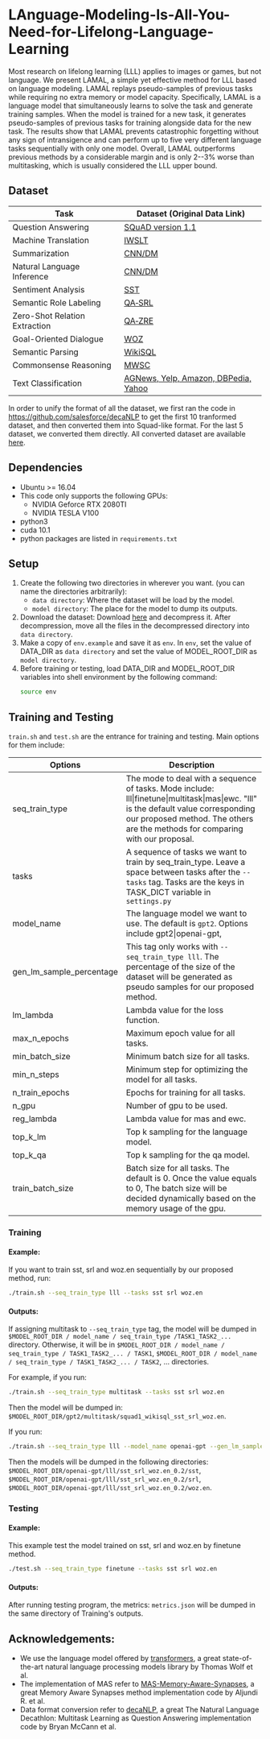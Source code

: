 # LAnguage-Modeling-Is-All-You-Need-for-Lifelong-Language-Learning
Most research on lifelong learning (LLL) applies to images or games, but not
language.
We present LAMAL, a simple yet effective method for LLL based on language
modeling.
LAMAL replays pseudo-samples of previous tasks while requiring no extra memory
or model capacity.
Specifically, LAMAL is a language model that simultaneously learns to solve the
task and generate training samples.
When the model is trained for a new task, it generates pseudo-samples of
previous tasks for training alongside data for the new task.
The results show that LAMAL prevents catastrophic forgetting without any sign of
intransigence and can perform up to five very different language tasks
sequentially with only one model. 
Overall, LAMAL outperforms previous methods by a considerable margin and is only
2--3\% worse than multitasking, which is usually considered the LLL upper bound.

## Dataset

| Task | Dataset (Original Data Link) |
| ---- | ------- |
| Question Answering | [SQuAD version 1.1](https://rajpurkar.github.io/SQuAD-explorer/) |
| Machine Translation | [IWSLT](https://wit3.fbk.eu/mt.php?release=2016-01) |
| Summarization | [CNN/DM](https://cs.nyu.edu/~kcho/DMQA/) |
| Natural Language Inference | [CNN/DM](https://www.nyu.edu/projects/bowman/multinli/) |
| Sentiment Analysis  | [SST](https://nlp.stanford.edu/sentiment/treebank.html) |
| Semantic Role Labeling | [QA‑SRL](https://dada.cs.washington.edu/qasrl/) |
| Zero-Shot Relation Extraction | [QA‑ZRE](http://nlp.cs.washington.edu/zeroshot/) |
| Goal-Oriented Dialogue | [WOZ](https://github.com/nmrksic/neural-belief-tracker/tree/master/data/woz) |
| Semantic Parsing | [WikiSQL](https://github.com/salesforce/WikiSQL) |
| Commonsense Reasoning | [MWSC](https://s3.amazonaws.com/research.metamind.io/decaNLP/data/schema.txt) |
| Text Classification | [AGNews, Yelp, Amazon, DBPedia, Yahoo](http://goo.gl/JyCnZq) |

In order to unify the format of all the dataset, we first ran the code in https://github.com/salesforce/decaNLP to get the first 10 tranformed dataset, and then converted them into Squad-like format. For the last 5 dataset, we converted them directly. All converted dataset are available [here](https://drive.google.com/file/d/1rWcgnVcNpwxmBI3c5ovNx-E8XKOEL77S/view?usp=sharing).

## Dependencies
- Ubuntu >= 16.04
- This code only supports the following GPUs:
  - NVIDIA Geforce RTX 2080TI 
  - NVIDIA TESLA V100
- python3
- cuda 10.1
- python packages are listed in `requirements.txt`

## Setup
1. Create the following two directories in wherever you want. (you can name the directories arbitrarily):
    - `data directory`: Where the dataset will be load by the model.
    - `model directory`: The place for the model to dump its outputs.
2. Download the dataset: Download [here](https://drive.google.com/file/d/1rWcgnVcNpwxmBI3c5ovNx-E8XKOEL77S/view?usp=sharing) and decompress it. After decompression, move all the files in the decompressed directory into `data directory`.
3. Make a copy of `env.example` and save it as `env`. In `env`, set the value of DATA_DIR as `data directory` and set the value of  MODEL_ROOT_DIR as `model directory`.
4. Before training or testing, load DATA_DIR and MODEL_ROOT_DIR variables into shell environment by the following command:
   ```bash 
   source env
   ```

## Training and Testing

`train.sh` and `test.sh` are the entrance for training and testing. Main options for them include:

| Options        | Description   |
| -------------  | ------------- |
| seq_train_type | The mode to deal with a sequence of tasks. Mode include: lll\|finetune\|multitask\|mas\|ewc. "lll" is the default value corresponding our proposed method. The others are the methods for comparing with our proposal. |
| tasks          | A sequence of tasks we want to train by seq_train_type. Leave a space between tasks after the `--tasks` tag. Tasks are the keys in TASK_DICT variable in `settings.py` |
| model_name     | The language model we want to use. The default is `gpt2`. Options include gpt2\|openai-gpt, |
| gen_lm_sample_percentage | This tag only works with `--seq_train_type lll`. The percentage of the size of the dataset will be generated as pseudo samples for our proposed method. |
| lm_lambda      | Lambda value for the loss function. |
| max_n_epochs   | Maximum epoch value for all tasks. |
| min_batch_size | Minimum batch size for all tasks. |
| min_n_steps    | Minimum step for optimizing the model for all tasks. |
| n_train_epochs | Epochs for training for all tasks. |
| n_gpu          | Number of gpu to be used. |
| reg_lambda     | Lambda value for mas and ewc. |
| top_k_lm       | Top k sampling for the language model. |
| top_k_qa       | Top k sampling for the qa model. |
| train_batch_size | Batch size for all tasks. The default is 0. Once the value equals to 0, The batch size will be decided dynamically based on the memory usage of the gpu. |

### Training 

#### Example:

If you want to train sst, srl and woz.en sequentially by our proposed method, run:
```bash
./train.sh --seq_train_type lll --tasks sst srl woz.en
```

#### Outputs:

If assigning multitask to `--seq_train_type` tag, the model will be dumped in `$MODEL_ROOT_DIR / model_name / seq_train_type /TASK1_TASK2_...` directory. Otherwise, it will be in `$MODEL_ROOT_DIR / model_name / seq_train_type / TASK1_TASK2_... / TASK1`, `$MODEL_ROOT_DIR / model_name / seq_train_type / TASK1_TASK2_... / TASK2`, ... directories. 

For example, if you run:
```bash
./train.sh --seq_train_type multitask --tasks sst srl woz.en
```
Then the model will be dumped in: `$MODEL_ROOT_DIR/gpt2/multitask/squad1_wikisql_sst_srl_woz.en`.

If you run:
```bash
./train.sh --seq_train_type lll --model_name openai-gpt --gen_lm_sample_percentage 0.2 --tasks sst srl woz.en
```
Then the models will be dumped in the following directories: `$MODEL_ROOT_DIR/openai-gpt/lll/sst_srl_woz.en_0.2/sst`, `$MODEL_ROOT_DIR/openai-gpt/lll/sst_srl_woz.en_0.2/srl`, `$MODEL_ROOT_DIR/openai-gpt/lll/sst_srl_woz.en_0.2/woz.en`.


### Testing

#### Example:

This example test the model trained on sst, srl and woz.en by finetune method.
```bash
./test.sh --seq_train_type finetune --tasks sst srl woz.en
```

#### Outputs:
After running testing program, the metrics: `metrics.json` will be dumped in the same directory of Training's outputs.

## Acknowledgements:
- We use the language model offered by [transformers](https://github.com/huggingface/transformers), a great state-of-the-art natural language processing models library by Thomas Wolf et al.
- The implementation of MAS refer to [MAS-Memory-Aware-Synapses](https://github.com/rahafaljundi/MAS-Memory-Aware-Synapses), a great Memory Aware Synapses method implementation code by Aljundi R. et al.
- Data format conversion refer to [decaNLP](https://github.com/salesforce/decaNLP), a great The Natural Language Decathlon: Multitask Learning as Question Answering implementation code by Bryan McCann et al.
